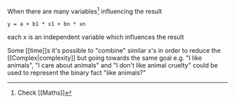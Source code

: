 When there are many variables[^1] influencing the result

`y = a + b1 * x1 + bn * xn`

each x is an independent variable which influences the result

Some [[time]]s it's possible to "combine" similar x's in order to reduce the [[Complex|complexity]] but going towards the same goal e.g. "I like animals", "I care about animals" and "I don't like animal cruelty" could be used to represent the binary fact "like animals?"

[^1]: Check [[Maths]]